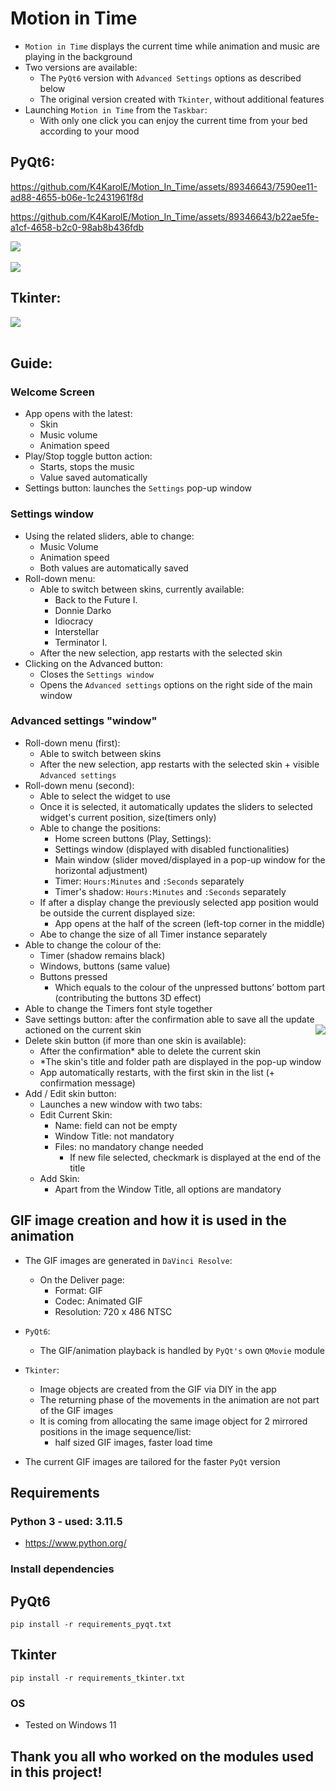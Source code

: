 # Motion in Time
- `Motion in Time` displays the current time while animation and music are playing in the background
- Two versions are available:
    - The `PyQt6` version with `Advanced Settings` options as described below
    - The original version created with `Tkinter`, without additional features
- Launching `Motion in Time` from the `Taskbar`:
    - With only one click you can enjoy the current time from your bed according to your mood



## PyQt6:


https://github.com/K4KarolE/Motion_In_Time/assets/89346643/7590ee11-ad88-4655-b06e-1c2431961f8d



https://github.com/K4KarolE/Motion_In_Time/assets/89346643/b22ae5fe-a1cf-4658-b2c0-98ab8b436fdb


<div align="left">
    <img src="docs/promo/idiocracy.png">
</div>
<br>
<div align="left">
    <img src="docs/promo/donnie_darko_adv.png">
</div>



## Tkinter:
<div align="left">
    <img src="docs/promo/tkinter/idiocracy.png">
</div>
<br>

## Guide:
### Welcome Screen
- App opens with the latest:
    - Skin
    - Music volume
    - Animation speed
- Play/Stop toggle button action:
    - Starts, stops the music
    - Value saved automatically
- Settings button: launches the `Settings` pop-up window

### Settings window
- Using the related sliders, able to change:
    - Music Volume
    - Animation speed
    - Both values are automatically saved
- Roll-down menu:
    - Able to switch between skins, currently available:
        - Back to the Future I.
        - Donnie Darko
        - Idiocracy
        - Interstellar
        - Terminator I.
    - After the new selection, app restarts with the selected skin
- Clicking on the Advanced button:
    - Closes the `Settings window`
    - Opens the `Advanced settings` options on the right side of the main window

### Advanced settings "window"
- Roll-down menu (first):
    - Able to switch between skins
    - After the new selection, app restarts with the selected skin + visible `Advanced settings`
- Roll-down menu (second):
    - Able to select the widget to use
    - Once it is selected, it automatically updates the sliders to selected widget's current position, size(timers only)
    - Able to change the positions:
        - Home screen buttons (Play, Settings):
        - Settings window (displayed with disabled functionalities)
        - Main window (slider moved/displayed in a pop-up window for the horizontal adjustment)
        - Timer: `Hours:Minutes` and `:Seconds` separately
        - Timer's shadow: `Hours:Minutes` and `:Seconds` separately
    - If after a display change the previously selected app position would be outside the current displayed size:
        - App opens at the half of the screen (left-top corner in the middle)
    - Abe to change the size of all Timer instance separately
- Able to change the colour of the:
    - Timer (shadow remains black)
    - Windows, buttons (same value)
    - Buttons pressed
        -	Which equals to the colour of the unpressed buttons’ bottom part (contributing the buttons 3D effect)
- Able to change the Timers font style together
- Save settings button: after the confirmation able to save all the update actioned on the current skin
<img align="right" src="docs/promo/donnie_darko_edit_skin.png"></img>
- Delete skin button (if more than one skin is available):
    - After the confirmation* able to delete the current skin
    - *The skin's title and folder path are displayed in the pop-up window
    - App automatically restarts, with the first skin in the list (+ confirmation message)
- Add / Edit skin button:
    - Launches a new window with two tabs:
    - Edit Current Skin:
        - Name: field can not be empty
        - Window Title: not mandatory
        - Files: no mandatory change needed
            - If new file selected, checkmark is displayed at the end of the title
    - Add Skin:
        - Apart from the Window Title, all options are mandatory



## GIF image creation and how it is used in the animation
- The GIF images are generated in `DaVinci Resolve`:
    - On the Deliver page:
        - Format: GIF
        - Codec: Animated GIF
        - Resolution: 720 x 486 NTSC
- `PyQt6`:
    - The GIF/animation playback is handled by `PyQt's` own `QMovie` module
- `Tkinter`:
    - Image objects are created from the GIF via DIY in the app
    - The returning phase of the movements in the animation are not part of the GIF images
    - It is coming from allocating the same image object for 2 mirrored positions in the image sequence/list:
        - half sized GIF images, faster load time

- The current GIF images are tailored for the faster `PyQt` version

## Requirements
### Python 3 - used: 3.11.5
- https://www.python.org/

### Install dependencies
## PyQt6
``` pip install -r requirements_pyqt.txt ```
## Tkinter
``` pip install -r requirements_tkinter.txt ```

### OS
- Tested on Windows 11

## Thank you all who worked on the modules used in this project!
